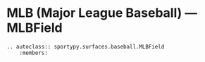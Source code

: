 # MLB (Major League Baseball) &mdash; MLBField

```{eval-rst}
.. autoclass:: sportypy.surfaces.baseball.MLBField
    :members:
```
